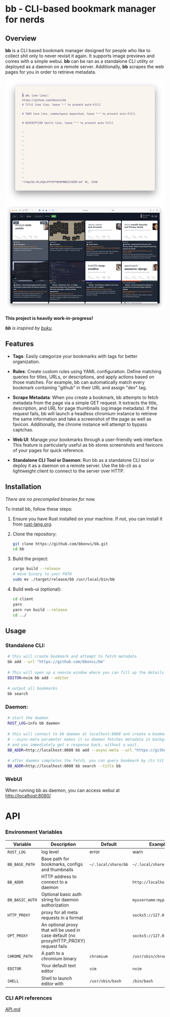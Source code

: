 # bb - CLI-based bookmark manager for nerds


## Overview

**bb** is a CLI based bookmark manager designed for people who like to collect shit only to never revisit it again. It supports image previews and comes with a  simple webui. **bb** can be ran as a standalone CLI utility or deployed as a daemon on a remote server. Additionally, **bb** scrapes the web pages for you in order to retrieve metadata. 

![](https://github.com/bbonvi/bb/blob/main/screenshots/shot1.png?raw=true)
![](https://github.com/bbonvi/bb/blob/main/screenshots/shot2.png?raw=true)

**This project is heavily work-in-progress!**

***bb** is inspired by [buku](https://github.com/jarun/buku).*


## Features

- **Tags**: Easily categorize your bookmarks with tags for better organization.

- **Rules**: Create custom rules using YAML configuration. Define matching queries for titles, URLs, or descriptions, and apply actions based on those matches. For example, bb can automatically match every bookmark containing "github" in their URL and assign "dev" tag.

- **Scrape Metadata**: When you create a bookmark, bb attempts to fetch metadata from the page via a simple GET request. It extracts the title, description, and URL for page thumbnails (og:image metadata). If the request fails, bb will launch a headless chromium instance to retrieve the same information and take a screenshot of the page as well as favicon. Additionally, the chrome instance will attempt to bypass captchas.

- **Web UI**: Manage your bookmarks through a user-friendly web interface. This feature is particularly useful as bb stores screenshots and favicons of your pages for quick reference.

- **Standalone CLI Tool or Daemon**: Run bb as a standalone CLI tool or deploy it as a daemon on a remote server. Use the bb-cli as a lightweight client to connect to the server over HTTP.

## Installation

*There are no precompiled binaries for now.*

To install bb, follow these steps:

1. Ensure you have Rust installed on your machine. If not, you can install it from [rust-lang.org](https://www.rust-lang.org/).

2. Clone the repository:

   ```bash
   git clone https://github.com/bbonvi/bb.git
   cd bb
   ```

3. Build the project:

   ```bash
   cargo build --release
   # move binary to your PATH
   sudo mv ./target/release/bb /usr/local/bin/bb
   ```

4. Build web-ui (optional):

   ```bash
   cd client
   yarn
   yarn run build --release
   cd ../
   ```
   
## Usage

### Standalone CLI:
   
   ```bash
    # this will create bookmark and attempt to fetch metadata
    bb add --url "https://github.com/bbonvi/bb"

    # This will open up a neovim window where you can fill up the details
    EDITOR=nvim bb add --editor

    # output all bookmarks
    bb search
   ```

### Daemon:

   ```bash
    # start the daemon
    RUST_LOG=info bb daemon

    # this will connect to bb daemon at localhost:8080 and create a bookmark.
    # --async-meta parameter makes it so daemon fetches metadata in background
    # and you immediately get a response back, without a wait.
    BB_ADDR=http://localhost:8080 bb add --async-meta --url "https://github.com/bbonvi/bb"

    # after daemon completes the fetch, you can query bookmark by its title
    BB_ADDR=http://localhost:8080 bb search --title bb
   ```

### WebUI

When running bb as daemon, you can access webui at [http://localhost:8080/](http://localhost:8080/) 


# API

### Environment Variables

| Variable      | Description      | Default      | Example |
| ------------- | ---------------- | ------------ | ------- |
| `RUST_LOG`            | log level | error | warn |
| `BB_BASE_PATH`        | Base path for bookmarks, configs and thumbnails       | `~/.local/share/bb`   | `~/.local/share/bb`     |
| `BB_ADDR`             | HTTP address to connect to a daemon                   |                       | `http://localhost:8080` |
| `BB_BASIC_AUTH`       | Optional basic auth string for daemon authorization   |                       | `myusername:mypassword` |
| `HTTP_PROXY`          | proxy for all meta requests in a format               |                       | `socks5://127.0.0.1:8060` |
| `OPT_PROXY`           | An optional proxy that will be used in case default (no proxy/HTTP_PROXY) request fails | | `socks5://127.0.0.1:8060` |
| `CHROME_PATH`         | A path to a chromium binary                           | `chromium`            | `/usr/sbin/chromium`    |
| `EDITOR`              | Your default text editor                              | `vim`                 | `nvim`                  |
| `SHELL`               | Shell to launch editor with                           | `/usr/sbin/bash`      | `/bin/bash`             |

### CLI API references
[API.md](https://github.com/bbonvi/bb/blob/main/API.md)

